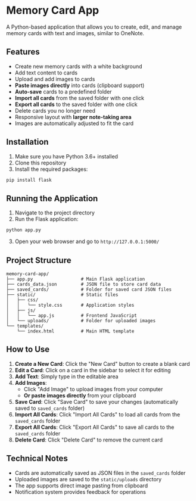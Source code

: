 # Memory Card App

A Python-based application that allows you to create, edit, and manage memory cards with text and images, similar to OneNote.

## Features

- Create new memory cards with a white background
- Add text content to cards
- Upload and add images to cards
- **Paste images directly** into cards (clipboard support)
- **Auto-save** cards to a predefined folder
- **Import all cards** from the saved folder with one click
- **Export all cards** to the saved folder with one click
- Delete cards you no longer need
- Responsive layout with **larger note-taking area**
- Images are automatically adjusted to fit the card

## Installation

1. Make sure you have Python 3.6+ installed
2. Clone this repository
3. Install the required packages:

```bash
pip install flask
```

## Running the Application

1. Navigate to the project directory
2. Run the Flask application:

```bash
python app.py
```

3. Open your web browser and go to `http://127.0.0.1:5000/`

## Project Structure

```
memory-card-app/
├── app.py                  # Main Flask application
├── cards_data.json         # JSON file to store card data
├── saved_cards/            # Folder for saved card JSON files
├── static/                 # Static files
│   ├── css/
│   │   └── style.css       # Application styles
│   ├── js/
│   │   └── app.js          # Frontend JavaScript
│   └── uploads/            # Folder for uploaded images
└── templates/
    └── index.html          # Main HTML template
```

## How to Use

1. **Create a New Card**: Click the "New Card" button to create a blank card
2. **Edit a Card**: Click on a card in the sidebar to select it for editing
3. **Add Text**: Simply type in the editable area
4. **Add Images**: 
   - Click "Add Image" to upload images from your computer
   - **Or paste images directly** from your clipboard
5. **Save Card**: Click "Save Card" to save your changes (automatically saved to `saved_cards` folder)
6. **Import All Cards**: Click "Import All Cards" to load all cards from the `saved_cards` folder
7. **Export All Cards**: Click "Export All Cards" to save all cards to the `saved_cards` folder
8. **Delete Card**: Click "Delete Card" to remove the current card

## Technical Notes

- Cards are automatically saved as JSON files in the `saved_cards` folder
- Uploaded images are saved to the `static/uploads` directory
- The app supports direct image pasting from clipboard
- Notification system provides feedback for operations